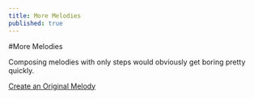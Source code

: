 ```yaml
---
title: More Melodies
published: true
---
```


#More Melodies

Composing melodies with only steps would obviously get boring pretty quickly. 

<a class="btn btn-primary" href="http://www.noteflight.com/scores/view/5dc7399b4e2d36ddb7e44f2700f2e6814dc5256f"><i class="fa fa-music"></i> Create an Original Melody</a>
